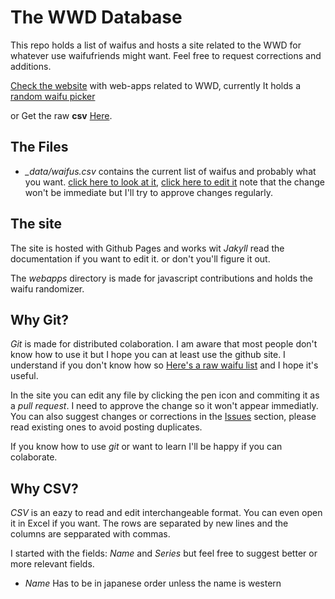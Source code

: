 # The WWD Database
This repo holds a list of waifus and hosts a site related to the WWD for whatever
use waifufriends might want. Feel free to request corrections and additions. 

[Check the website][github-page] with web-apps related to WWD, currently It holds a [random waifu picker][random-picker]

or Get the raw **csv** [Here][waifu_raw].

## The Files
- *_data/waifus.csv* contains the current list of waifus and probably what you want.
  [click here to look at it][waifu_list], [click here to edit it][waifu_edit]
  note that the change won't be immediate but I'll try to approve changes
  regularly.

## The site
The site is hosted with Github Pages and works wit *Jakyll* read the documentation if you want to edit it. or don't you'll figure it out.

The *webapps* directory is made for javascript contributions and holds the waifu randomizer.

## Why Git?
*Git* is made for distributed colaboration. I am aware that most people don't
know how to use it but I hope you can at least use the github site.
I understand if you don't know how so [Here's a raw waifu list][waifu_raw] and I hope
it's useful.

In the site you can edit any file by clicking the pen icon and commiting it as
a *pull request*. I need to approve the change so it won't appear immediatly. 
You can also suggest changes or corrections in the [Issues][issues] section, 
please read existing ones to avoid posting duplicates. 

If you know how to use *git* or want to learn I'll be happy if you can colaborate.

## Why CSV?
*CSV* is an eazy to read and edit interchangeable format. You can even open it in Excel if you want.
The rows are separated by new lines and the columns are sepparated with commas. 

I started with the fields: *Name* and *Series* but feel free to suggest better
or more relevant fields.

- *Name* Has to be in japanese order unless the name is western

[download]: <https://shfg-wwd.github.io/wwd/_data/waifus.csv>
[waifu_list]: <https://github.com/shfg-wwd/wwd/blob/main/_data/waifus.csv>
[waifu_raw]: <https://raw.githubusercontent.com/shfg-wwd/wwd/main/_data/waifus.csv>
[waifu_edit]: <https://github.com/shfg-wwd/wwd/edit/main/_data/waifus.csv>
[issues]: <https://github.com/shfg-wwd/wwd/issues>
[github-page]:<https://shfg-wwd.github.io/wwd/>
[random-picker]:<https://shfg-wwd.github.io/wwd/webapps/random_waifu.html>

